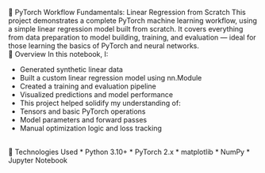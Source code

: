 📘 PyTorch Workflow Fundamentals: Linear Regression from Scratch
This project demonstrates a complete PyTorch machine learning workflow, using a simple linear regression model built from scratch. It covers everything from data preparation to model building, training, and evaluation — ideal for those learning the basics of PyTorch and neural networks.
<br>
📌 Overview
In this notebook, I:
- Generated synthetic linear data
- Built a custom linear regression model using nn.Module
- Created a training and evaluation pipeline
- Visualized predictions and model performance
- This project helped solidify my understanding of:
- Tensors and basic PyTorch operations
- Model parameters and forward passes
- Manual optimization logic and loss tracking
<br>
🔧 Technologies Used
* Python 3.10+
* PyTorch 2.x
* matplotlib
* NumPy
* Jupyter Notebook
